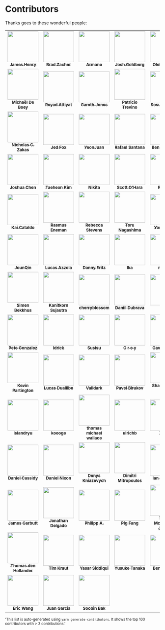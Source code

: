# Contributors

Thanks goes to these wonderful people:

<!-- prettier-ignore-start -->
<!-- markdownlint-disable -->
<table>
  <tr>
    <td align="center"><a href="https://github.com/JamesHenry"><img src="https://avatars.githubusercontent.com/u/900523?v=4&size=100" width="100px;" alt=""/><br /><sub><b>James Henry</b></sub></a></td>
    <td align="center"><a href="https://github.com/bradzacher"><img src="https://avatars.githubusercontent.com/u/7462525?v=4&size=100" width="100px;" alt=""/><br /><sub><b>Brad Zacher</b></sub></a></td>
    <td align="center"><a href="https://github.com/armano2"><img src="https://avatars.githubusercontent.com/u/625469?v=4&size=100" width="100px;" alt=""/><br /><sub><b>Armano</b></sub></a></td>
    <td align="center"><a href="https://github.com/JoshuaKGoldberg"><img src="https://avatars.githubusercontent.com/u/3335181?v=4&size=100" width="100px;" alt=""/><br /><sub><b>Josh Goldberg</b></sub></a></td>
    <td align="center"><a href="https://github.com/a-tarasyuk"><img src="https://avatars.githubusercontent.com/u/509265?v=4&size=100" width="100px;" alt=""/><br /><sub><b>Oleksandr T.</b></sub></a></td>
  </tr>
  <tr>
    <td align="center"><a href="https://github.com/MichaelDeBoey"><img src="https://avatars.githubusercontent.com/u/6643991?v=4&size=100" width="100px;" alt=""/><br /><sub><b>Michaël De Boey</b></sub></a></td>
    <td align="center"><a href="https://github.com/soda0289"><img src="https://avatars.githubusercontent.com/u/2373964?v=4&size=100" width="100px;" alt=""/><br /><sub><b>Reyad Attiyat</b></sub></a></td>
    <td align="center"><a href="https://github.com/G-Rath"><img src="https://avatars.githubusercontent.com/u/3151613?v=4&size=100" width="100px;" alt=""/><br /><sub><b>Gareth Jones</b></sub></a></td>
    <td align="center"><a href="https://github.com/weirdpattern"><img src="https://avatars.githubusercontent.com/u/19519411?v=4&size=100" width="100px;" alt=""/><br /><sub><b>Patricio Trevino</b></sub></a></td>
    <td align="center"><a href="https://github.com/sosukesuzuki"><img src="https://avatars.githubusercontent.com/u/14838850?v=4&size=100" width="100px;" alt=""/><br /><sub><b>Sosuke Suzuki</b></sub></a></td>
  </tr>
  <tr>
    <td align="center"><a href="https://github.com/nzakas"><img src="https://avatars.githubusercontent.com/u/38546?v=4&size=100" width="100px;" alt=""/><br /><sub><b>Nicholas C. Zakas</b></sub></a></td>
    <td align="center"><a href="https://github.com/j-f1"><img src="https://avatars.githubusercontent.com/u/25517624?v=4&size=100" width="100px;" alt=""/><br /><sub><b>Jed Fox</b></sub></a></td>
    <td align="center"><a href="https://github.com/yeonjuan"><img src="https://avatars.githubusercontent.com/u/41323220?v=4&size=100" width="100px;" alt=""/><br /><sub><b>YeonJuan</b></sub></a></td>
    <td align="center"><a href="https://github.com/rafaelss95"><img src="https://avatars.githubusercontent.com/u/11965907?v=4&size=100" width="100px;" alt=""/><br /><sub><b>Rafael Santana</b></sub></a></td>
    <td align="center"><a href="https://github.com/uniqueiniquity"><img src="https://avatars.githubusercontent.com/u/9092011?v=4&size=100" width="100px;" alt=""/><br /><sub><b>Ben Lichtman</b></sub></a></td>
  </tr>
  <tr>
    <td align="center"><a href="https://github.com/Josh-Cena"><img src="https://avatars.githubusercontent.com/u/55398995?v=4&size=100" width="100px;" alt=""/><br /><sub><b>Joshua Chen</b></sub></a></td>
    <td align="center"><a href="https://github.com/lonyele"><img src="https://avatars.githubusercontent.com/u/15892571?v=4&size=100" width="100px;" alt=""/><br /><sub><b>Taeheon Kim</b></sub></a></td>
    <td align="center"><a href="https://github.com/phaux"><img src="https://avatars.githubusercontent.com/u/1270987?v=4&size=100" width="100px;" alt=""/><br /><sub><b>Nikita</b></sub></a></td>
    <td align="center"><a href="https://github.com/scottohara"><img src="https://avatars.githubusercontent.com/u/289327?v=4&size=100" width="100px;" alt=""/><br /><sub><b>Scott O'Hara</b></sub></a></td>
    <td align="center"><a href="https://github.com/Retsam"><img src="https://avatars.githubusercontent.com/u/2281166?v=4&size=100" width="100px;" alt=""/><br /><sub><b>Retsam</b></sub></a></td>
  </tr>
  <tr>
    <td align="center"><a href="https://github.com/kaicataldo"><img src="https://avatars.githubusercontent.com/u/7041728?v=4&size=100" width="100px;" alt=""/><br /><sub><b>Kai Cataldo</b></sub></a></td>
    <td align="center"><a href="https://github.com/Pajn"><img src="https://avatars.githubusercontent.com/u/817422?v=4&size=100" width="100px;" alt=""/><br /><sub><b>Rasmus Eneman</b></sub></a></td>
    <td align="center"><a href="https://github.com/RebeccaStevens"><img src="https://avatars.githubusercontent.com/u/7224206?v=4&size=100" width="100px;" alt=""/><br /><sub><b>Rebecca Stevens</b></sub></a></td>
    <td align="center"><a href="https://github.com/mysticatea"><img src="https://avatars.githubusercontent.com/u/1937871?v=4&size=100" width="100px;" alt=""/><br /><sub><b>Toru Nagashima</b></sub></a></td>
    <td align="center"><a href="https://github.com/ota-meshi"><img src="https://avatars.githubusercontent.com/u/16508807?v=4&size=100" width="100px;" alt=""/><br /><sub><b>Yosuke Ota</b></sub></a></td>
  </tr>
  <tr>
    <td align="center"><a href="https://github.com/JounQin"><img src="https://avatars.githubusercontent.com/u/8336744?v=4&size=100" width="100px;" alt=""/><br /><sub><b>JounQin</b></sub></a></td>
    <td align="center"><a href="https://github.com/azz"><img src="https://avatars.githubusercontent.com/u/1297597?v=4&size=100" width="100px;" alt=""/><br /><sub><b>Lucas Azzola</b></sub></a></td>
    <td align="center"><a href="https://github.com/dannyfritz"><img src="https://avatars.githubusercontent.com/u/315788?v=4&size=100" width="100px;" alt=""/><br /><sub><b>Danny Fritz</b></sub></a></td>
    <td align="center"><a href="https://github.com/ikatyang"><img src="https://avatars.githubusercontent.com/u/8341033?v=4&size=100" width="100px;" alt=""/><br /><sub><b>Ika</b></sub></a></td>
    <td align="center"><a href="https://github.com/macklinu"><img src="https://avatars.githubusercontent.com/u/2344137?v=4&size=100" width="100px;" alt=""/><br /><sub><b>mackie</b></sub></a></td>
  </tr>
  <tr>
    <td align="center"><a href="https://github.com/SimenB"><img src="https://avatars.githubusercontent.com/u/1404810?v=4&size=100" width="100px;" alt=""/><br /><sub><b>Simen Bekkhus</b></sub></a></td>
    <td align="center"><a href="https://github.com/lukyth"><img src="https://avatars.githubusercontent.com/u/7040242?v=4&size=100" width="100px;" alt=""/><br /><sub><b>Kanitkorn Sujautra</b></sub></a></td>
    <td align="center"><a href="https://github.com/cherryblossom000"><img src="https://avatars.githubusercontent.com/u/31467609?v=4&size=100" width="100px;" alt=""/><br /><sub><b>cherryblossom</b></sub></a></td>
    <td align="center"><a href="https://github.com/ddubrava"><img src="https://avatars.githubusercontent.com/u/22116465?v=4&size=100" width="100px;" alt=""/><br /><sub><b>Daniil Dubrava</b></sub></a></td>
    <td align="center"><a href="https://github.com/anikethsaha"><img src="https://avatars.githubusercontent.com/u/26347874?v=4&size=100" width="100px;" alt=""/><br /><sub><b>Anix</b></sub></a></td>
  </tr>
  <tr>
    <td align="center"><a href="https://github.com/octogonz"><img src="https://avatars.githubusercontent.com/u/4673363?v=4&size=100" width="100px;" alt=""/><br /><sub><b>Pete Gonzalez</b></sub></a></td>
    <td align="center"><a href="https://github.com/ldrick"><img src="https://avatars.githubusercontent.com/u/3674067?v=4&size=100" width="100px;" alt=""/><br /><sub><b>ldrick</b></sub></a></td>
    <td align="center"><a href="https://github.com/susisu"><img src="https://avatars.githubusercontent.com/u/2443491?v=4&size=100" width="100px;" alt=""/><br /><sub><b>Susisu</b></sub></a></td>
    <td align="center"><a href="https://github.com/vapurrmaid"><img src="https://avatars.githubusercontent.com/u/11184711?v=4&size=100" width="100px;" alt=""/><br /><sub><b>G r e y</b></sub></a></td>
    <td align="center"><a href="https://github.com/gavinbarron"><img src="https://avatars.githubusercontent.com/u/7122716?v=4&size=100" width="100px;" alt=""/><br /><sub><b>Gavin Barron</b></sub></a></td>
  </tr>
  <tr>
    <td align="center"><a href="https://github.com/platinumazure"><img src="https://avatars.githubusercontent.com/u/284282?v=4&size=100" width="100px;" alt=""/><br /><sub><b>Kevin Partington</b></sub></a></td>
    <td align="center"><a href="https://github.com/duailibe"><img src="https://avatars.githubusercontent.com/u/1574588?v=4&size=100" width="100px;" alt=""/><br /><sub><b>Lucas Duailibe</b></sub></a></td>
    <td align="center"><a href="https://github.com/Validark"><img src="https://avatars.githubusercontent.com/u/15217173?v=4&size=100" width="100px;" alt=""/><br /><sub><b>Validark</b></sub></a></td>
    <td align="center"><a href="https://github.com/pablobirukov"><img src="https://avatars.githubusercontent.com/u/1861546?v=4&size=100" width="100px;" alt=""/><br /><sub><b>Pavel Birukov </b></sub></a></td>
    <td align="center"><a href="https://github.com/mightyiam"><img src="https://avatars.githubusercontent.com/u/635591?v=4&size=100" width="100px;" alt=""/><br /><sub><b>Shahar Dawn Or</b></sub></a></td>
  </tr>
  <tr>
    <td align="center"><a href="https://github.com/islandryu"><img src="https://avatars.githubusercontent.com/u/65934663?v=4&size=100" width="100px;" alt=""/><br /><sub><b>islandryu</b></sub></a></td>
    <td align="center"><a href="https://github.com/koooge"><img src="https://avatars.githubusercontent.com/u/7419215?v=4&size=100" width="100px;" alt=""/><br /><sub><b>koooge</b></sub></a></td>
    <td align="center"><a href="https://github.com/thomasmichaelwallace"><img src="https://avatars.githubusercontent.com/u/1954845?v=4&size=100" width="100px;" alt=""/><br /><sub><b>thomas michael wallace</b></sub></a></td>
    <td align="center"><a href="https://github.com/ulrichb"><img src="https://avatars.githubusercontent.com/u/388796?v=4&size=100" width="100px;" alt=""/><br /><sub><b>ulrichb</b></sub></a></td>
    <td align="center"><a href="https://github.com/Zzzen"><img src="https://avatars.githubusercontent.com/u/6630042?v=4&size=100" width="100px;" alt=""/><br /><sub><b>Zzzen</b></sub></a></td>
  </tr>
  <tr>
    <td align="center"><a href="https://github.com/djcsdy"><img src="https://avatars.githubusercontent.com/u/310800?v=4&size=100" width="100px;" alt=""/><br /><sub><b>Daniel Cassidy</b></sub></a></td>
    <td align="center"><a href="https://github.com/danielnixon"><img src="https://avatars.githubusercontent.com/u/6418489?v=4&size=100" width="100px;" alt=""/><br /><sub><b>Daniel Nixon</b></sub></a></td>
    <td align="center"><a href="https://github.com/webschik"><img src="https://avatars.githubusercontent.com/u/1665314?v=4&size=100" width="100px;" alt=""/><br /><sub><b>Denys Kniazevych</b></sub></a></td>
    <td align="center"><a href="https://github.com/dimitropoulos"><img src="https://avatars.githubusercontent.com/u/15232461?v=4&size=100" width="100px;" alt=""/><br /><sub><b>Dimitri Mitropoulos</b></sub></a></td>
    <td align="center"><a href="https://github.com/nevir"><img src="https://avatars.githubusercontent.com/u/41373?v=4&size=100" width="100px;" alt=""/><br /><sub><b>Ian MacLeod</b></sub></a></td>
  </tr>
  <tr>
    <td align="center"><a href="https://github.com/43081j"><img src="https://avatars.githubusercontent.com/u/5677153?v=4&size=100" width="100px;" alt=""/><br /><sub><b>James Garbutt</b></sub></a></td>
    <td align="center"><a href="https://github.com/jonathanrdelgado"><img src="https://avatars.githubusercontent.com/u/1841149?v=4&size=100" width="100px;" alt=""/><br /><sub><b>Jonathan Delgado</b></sub></a></td>
    <td align="center"><a href="https://github.com/flying-sheep"><img src="https://avatars.githubusercontent.com/u/291575?v=4&size=100" width="100px;" alt=""/><br /><sub><b>Philipp A.</b></sub></a></td>
    <td align="center"><a href="https://github.com/g-plane"><img src="https://avatars.githubusercontent.com/u/17216317?v=4&size=100" width="100px;" alt=""/><br /><sub><b>Pig Fang</b></sub></a></td>
    <td align="center"><a href="https://github.com/tadhgmister"><img src="https://avatars.githubusercontent.com/u/18615763?v=4&size=100" width="100px;" alt=""/><br /><sub><b>Tadhg McDonald-Jensen</b></sub></a></td>
  </tr>
  <tr>
    <td align="center"><a href="https://github.com/ThomasdenH"><img src="https://avatars.githubusercontent.com/u/3889750?v=4&size=100" width="100px;" alt=""/><br /><sub><b>Thomas den Hollander</b></sub></a></td>
    <td align="center"><a href="https://github.com/timkraut"><img src="https://avatars.githubusercontent.com/u/509669?v=4&size=100" width="100px;" alt=""/><br /><sub><b>Tim Kraut</b></sub></a></td>
    <td align="center"><a href="https://github.com/yasarsid"><img src="https://avatars.githubusercontent.com/u/16225376?v=4&size=100" width="100px;" alt=""/><br /><sub><b>Yasar Siddiqui</b></sub></a></td>
    <td align="center"><a href="https://github.com/magurotuna"><img src="https://avatars.githubusercontent.com/u/23649474?v=4&size=100" width="100px;" alt=""/><br /><sub><b>Yusuke Tanaka</b></sub></a></td>
    <td align="center"><a href="https://github.com/madbence"><img src="https://avatars.githubusercontent.com/u/296735?v=4&size=100" width="100px;" alt=""/><br /><sub><b>Bence Dányi</b></sub></a></td>
  </tr>
  <tr>
    <td align="center"><a href="https://github.com/fa93hws"><img src="https://avatars.githubusercontent.com/u/10626756?v=4&size=100" width="100px;" alt=""/><br /><sub><b>Eric Wang</b></sub></a></td>
    <td align="center"><a href="https://github.com/juank1809"><img src="https://avatars.githubusercontent.com/u/82288753?v=4&size=100" width="100px;" alt=""/><br /><sub><b>Juan García</b></sub></a></td>
    <td align="center"><a href="https://github.com/soobing"><img src="https://avatars.githubusercontent.com/u/16860535?v=4&size=100" width="100px;" alt=""/><br /><sub><b>Soobin Bak</b></sub></a></td>
  </tr>
</table>

<!-- markdownlint-restore -->
<!-- prettier-ignore-end -->

<sup>'This list is auto-generated using `yarn generate-contributors`. It shows the top 100 contributors with > 3 contributions.'</sup>
